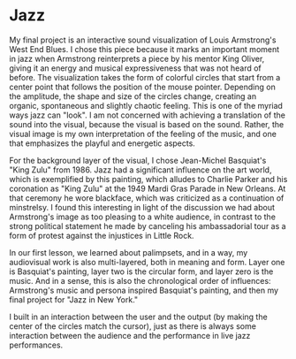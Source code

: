 # Jazz

My final project is an interactive sound visualization of Louis Armstrong's West End Blues. I chose this piece because it marks an important moment in jazz when Armstrong reinterprets a piece by his mentor King Oliver, giving it an energy and musical expressiveness that was not heard of before. The visualization takes the form of colorful circles that start from a center point that follows the position of the mouse pointer. Depending on the amplitude, the shape and size of the circles change, creating an organic, spontaneous and slightly chaotic feeling. This is one of the myriad ways jazz can "look". I am not concerned with achieving a translation of the sound into the visual, because the visual is based on the sound. Rather, the visual image is my own interpretation of the feeling of the music, and one that emphasizes the playful and energetic aspects. 

For the background layer of the visual, I chose Jean-Michel Basquiat's "King Zulu" from 1986. Jazz had a significant influence on the art world, which is exemplified by this painting, which alludes to Charlie Parker and his coronation as "King Zulu" at the 1949 Mardi Gras Parade in New Orleans. At that ceremony he wore blackface, which was criticized as a continuation of minstrelsy. I found this interesting in light of the discussion we had about Armstrong's image as too pleasing to a white audience, in contrast to the strong political statement he made by canceling his ambassadorial tour as a form of protest against the injustices in Little Rock. 

In our first lesson, we learned about palimpsets, and in a way, my audiovisual work is also multi-layered, both in meaning and form. Layer one is Basquiat's painting, layer two is the circular form, and layer zero is the music. And in a sense, this is also the chronological order of influences: Armstrong's music and persona inspired Basquiat's painting, and then my final project for "Jazz in New York." 

I built in an interaction between the user and the output (by making the center of the circles match the cursor), just as there is always some interaction between the audience and the performance in live jazz performances.

